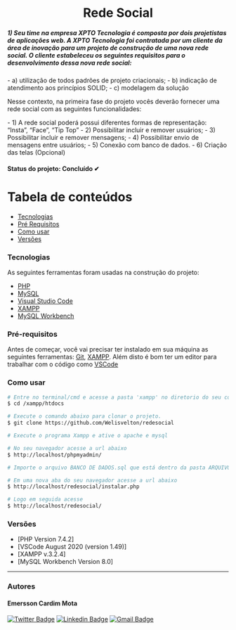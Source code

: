 <h1 align="center">
    Rede Social
</h1>

<h5>1) Seu time na empresa XPTO Tecnologia é composta por dois projetistas de
aplicações web. A XPTO Tecnologia foi contratada por um cliente da área de
inovação para um projeto de construção de uma nova rede social. O cliente
estabeleceu os seguintes requisitos para o desenvolvimento dessa nova rede social:
</h5>
- a) utilização de todos padrões de projeto criacionais;
- b) indicação de atendimento aos princípios SOLID;
- c) modelagem da solução

<p align="left">
Nesse contexto, na primeira fase do projeto vocês deverão fornecer uma rede social
com as seguintes funcionalidades:
</p>
- 1) A rede social poderá possui diferentes formas de representação: “Insta”, “Face”, “Tip Top” 
- 2) Possibilitar incluir e remover usuários;
- 3) Possibilitar incluir e remover mensagens;
- 4) Possibilitar envio de mensagens entre usuários;
- 5) Conexão com banco de dados. 
- 6) Criação das telas (Opcional)

<h4> Status do projeto: Concluído ✔ </h4>

# Tabela de conteúdos

<!--ts-->

- [Tecnologias](#tecnologias)
- [Pré Requisitos](#pré-requisitos)
- [Como usar](#como-usar)
- [Versões](#versões)
<!--te-->

### Tecnologias

As seguintes ferramentas foram usadas na construção do projeto:

- [PHP](https://www.php.net/)
- [MySQL](https://www.mysql.com/)
- [Visual Studio Code](https://code.visualstudio.com/)
- [XAMPP](https://www.apachefriends.org/pt_br/index.html)
- [MySQL Workbench](https://www.mysql.com/products/workbench/)

### Pré-requisitos

Antes de começar, você vai precisar ter instalado em sua máquina as seguintes ferramentas:
[Git](https://git-scm.com), [XAMPP](https://www.apachefriends.org/pt_br/index.html).
Além disto é bom ter um editor para trabalhar com o código como [VSCode](https://code.visualstudio.com/)

### Como usar

```bash
# Entre no terminal/cmd e acesse a pasta 'xampp' no diretorio do seu computador, logo após a pasta 'htdocs'
$ cd /xampp/htdocs

# Execute o comando abaixo para clonar o projeto.
$ git clone https://github.com/Welisvelton/redesocial

# Execute o programa Xampp e ative o apache e mysql

# No seu navegador acesse a url abaixo
$ http://localhost/phpmyadmin/

# Importe o arquivo BANCO DE DADOS.sql que está dentro da pasta ARQUIVOS DE PROJETO e clique em executar

# Em uma nova aba do seu navegador acesse a url abaixo
$ http://localhost/redesocial/instalar.php

# Logo em seguida acesse
$ http://localhost/redesocial/
```

### Versões

- [PHP Version 7.4.2]
- [VSCode August 2020 (version 1.49)]
- [XAMPP v.3.2.4]
- [MySQL Workbench Version 8.0]

---

### Autores

<h4>Emersson Cardim Mota</h4>

[![Twitter Badge](https://img.shields.io/badge/-@EmerssonCardim-1ca0f1?style=flat-square&labelColor=1ca0f1&logo=twitter&logoColor=white&link=https://twitter.com/EmerssonCardim)](https://twitter.com/EmerssonCardim)
[![Linkedin Badge](https://img.shields.io/badge/-EmerssonCardim-blue?style=flat-square&logo=Linkedin&logoColor=white&link=https://www.linkedin.com/in/emersson-cardim/)](https://www.linkedin.com/in/emersson-cardim/)
[![Gmail Badge](https://img.shields.io/badge/-emerssonmota123@gmail.com-c14438?style=flat-square&logo=Gmail&logoColor=white&link=mailto:emerssonmota123@gmail.com)](mailto:emerssonmota123@gmail.com)
